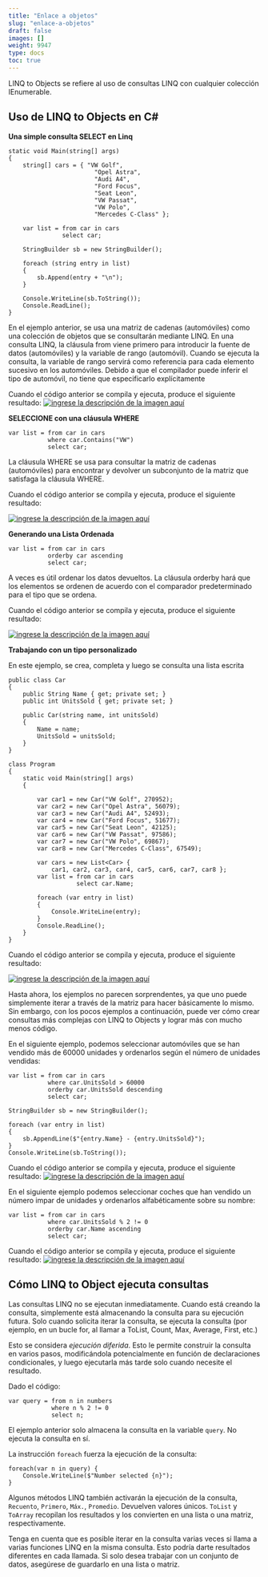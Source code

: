 ```yaml
---
title: "Enlace a objetos"
slug: "enlace-a-objetos"
draft: false
images: []
weight: 9947
type: docs
toc: true
---
```


LINQ to Objects se refiere al uso de consultas LINQ con cualquier colección IEnumerable.

## Uso de LINQ to Objects en C#
**Una simple consulta SELECT en Linq**

    static void Main(string[] args)
    {
        string[] cars = { "VW Golf", 
                            "Opel Astra", 
                            "Audi A4", 
                            "Ford Focus", 
                            "Seat Leon", 
                            "VW Passat", 
                            "VW Polo", 
                            "Mercedes C-Class" };

        var list = from car in cars
                   select car;

        StringBuilder sb = new StringBuilder();

        foreach (string entry in list)
        {
            sb.Append(entry + "\n");
        }

        Console.WriteLine(sb.ToString());
        Console.ReadLine();
    }

En el ejemplo anterior, se usa una matriz de cadenas (automóviles) como una colección de objetos que se consultarán mediante LINQ. En una consulta LINQ, la cláusula from viene primero para introducir la fuente de datos (automóviles) y la variable de rango (automóvil). Cuando se ejecuta la consulta, la variable de rango servirá como referencia para cada elemento sucesivo en los automóviles. Debido a que el compilador puede inferir el tipo de automóvil, no tiene que especificarlo explícitamente

Cuando el código anterior se compila y ejecuta, produce el siguiente resultado:
[![ingrese la descripción de la imagen aquí][1]][1]

**SELECCIONE con una cláusula WHERE**

    var list = from car in cars
               where car.Contains("VW")
               select car;

La cláusula WHERE se usa para consultar la matriz de cadenas (automóviles) para encontrar y devolver un subconjunto de la matriz que satisfaga la cláusula WHERE.

Cuando el código anterior se compila y ejecuta, produce el siguiente resultado:

[![ingrese la descripción de la imagen aquí][2]][2]


**Generando una Lista Ordenada**

    var list = from car in cars
               orderby car ascending 
               select car;

A veces es útil ordenar los datos devueltos. La cláusula orderby hará que los elementos se ordenen de acuerdo con el comparador predeterminado para el tipo que se ordena.

Cuando el código anterior se compila y ejecuta, produce el siguiente resultado:

[![ingrese la descripción de la imagen aquí][3]][3]


**Trabajando con un tipo personalizado**

En este ejemplo, se crea, completa y luego se consulta una lista escrita

    public class Car
    {
        public String Name { get; private set; }
        public int UnitsSold { get; private set; }

        public Car(string name, int unitsSold)
        {
            Name = name;
            UnitsSold = unitsSold;
        }
    }

    class Program
    {
        static void Main(string[] args)
        {

            var car1 = new Car("VW Golf", 270952);
            var car2 = new Car("Opel Astra", 56079);
            var car3 = new Car("Audi A4", 52493);
            var car4 = new Car("Ford Focus", 51677);
            var car5 = new Car("Seat Leon", 42125);
            var car6 = new Car("VW Passat", 97586);
            var car7 = new Car("VW Polo", 69867);
            var car8 = new Car("Mercedes C-Class", 67549);

            var cars = new List<Car> { 
                car1, car2, car3, car4, car5, car6, car7, car8 };
            var list = from car in cars
                       select car.Name;

            foreach (var entry in list)
            {
                Console.WriteLine(entry);
            }
            Console.ReadLine();
        }
    }

Cuando el código anterior se compila y ejecuta, produce el siguiente resultado:

[![ingrese la descripción de la imagen aquí][4]][4]


Hasta ahora, los ejemplos no parecen sorprendentes, ya que uno puede simplemente iterar a través de la matriz para hacer básicamente lo mismo. Sin embargo, con los pocos ejemplos a continuación, puede ver cómo crear consultas más complejas con LINQ to Objects y lograr más con mucho menos código.

En el siguiente ejemplo, podemos seleccionar automóviles que se han vendido más de 60000 unidades y ordenarlos según el número de unidades vendidas:

    var list = from car in cars
               where car.UnitsSold > 60000 
               orderby car.UnitsSold descending 
               select car;

    StringBuilder sb = new StringBuilder();

    foreach (var entry in list)
    {
        sb.AppendLine($"{entry.Name} - {entry.UnitsSold}");
    }
    Console.WriteLine(sb.ToString());

Cuando el código anterior se compila y ejecuta, produce el siguiente resultado:
[![ingrese la descripción de la imagen aquí][5]][5]


En el siguiente ejemplo podemos seleccionar coches que han vendido un número impar de unidades y ordenarlos alfabéticamente sobre su nombre:

    var list = from car in cars
               where car.UnitsSold % 2 != 0 
               orderby car.Name ascending 
               select car;

Cuando el código anterior se compila y ejecuta, produce el siguiente resultado:
[![ingrese la descripción de la imagen aquí][6]][6]


[1]: https://i.stack.imgur.com/lG65Q.png
[2]: https://i.stack.imgur.com/llGXx.png
[3]: https://i.stack.imgur.com/ODH55.png
[4]: https://i.stack.imgur.com/0jUOC.png
[5]: https://i.stack.imgur.com/ZDeTt.png
[6]: https://i.stack.imgur.com/fJnTp.png

## Cómo LINQ to Object ejecuta consultas
Las consultas LINQ no se ejecutan inmediatamente. Cuando está creando la consulta, simplemente está almacenando la consulta para su ejecución futura. Solo cuando solicita iterar la consulta, se ejecuta la consulta (por ejemplo, en un bucle for, al llamar a ToList, Count, Max, Average, First, etc.)

Esto se considera *ejecución diferida*. Esto le permite construir la consulta en varios pasos, modificándola potencialmente en función de declaraciones condicionales, y luego ejecutarla más tarde solo cuando necesite el resultado.

Dado el código:

    var query = from n in numbers 
                where n % 2 != 0
                select n;

El ejemplo anterior solo almacena la consulta en la variable `query`. No ejecuta la consulta en sí.

La instrucción `foreach` fuerza la ejecución de la consulta:

    foreach(var n in query) {
        Console.WriteLine($"Number selected {n}");
    }

Algunos métodos LINQ también activarán la ejecución de la consulta, `Recuento`, `Primero`, `Máx.`, `Promedio`. Devuelven valores únicos. `ToList` y `ToArray` recopilan los resultados y los convierten en una lista o una matriz, respectivamente.

Tenga en cuenta que es posible iterar en la consulta varias veces si llama a varias funciones LINQ en la misma consulta. Esto podría darte resultados diferentes en cada llamada. Si solo desea trabajar con un conjunto de datos, asegúrese de guardarlo en una lista o matriz.



